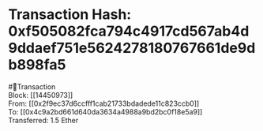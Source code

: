 
Transaction Hash: 0xf505082fca794c4917cd567ab4d9ddaef751e5624278180767661de9db898fa5
====================================================================================
  
#💸Transaction  
Block: [[14450973]]  
From: [[0x2f9ec37d6ccfff1cab21733bdadede11c823ccb0]]  
To: [[0x4c9a2bd661d640da3634a4988a9bd2bc0f18e5a9]]  
Transferred: 1.5 Ether